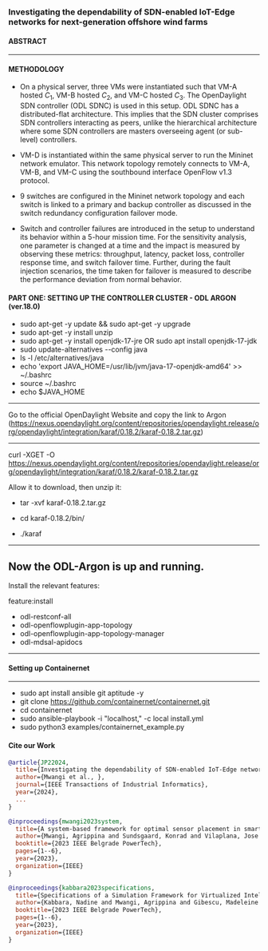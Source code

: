 

### Investigating the dependability of SDN-enabled IoT-Edge networks for next-generation offshore wind farms
#### ABSTRACT



---

#### METHODOLOGY
- On a physical server, three VMs were instantiated such that VM-A hosted $C_1$, VM-B hosted $C_2$, and VM-C hosted $C_3$. The OpenDaylight SDN controller (ODL SDNC) is used in this setup. ODL SDNC has a distributed-flat architecture. This implies that the SDN cluster comprises SDN controllers interacting as peers, unlike the hierarchical architecture where some SDN controllers are masters overseeing agent (or sub-level) controllers.
   
- VM-D is instantiated within the same physical server to run the Mininet network emulator. This network topology remotely connects to VM-A, VM-B, and VM-C using the southbound interface OpenFlow v1.3 protocol. 

- 9 switches are configured in the Mininet network topology and each switch is linked to a primary and backup controller as discussed in the switch redundancy configuration failover mode. 

- Switch and controller failures are introduced in the setup to understand its behavior within a 5-hour mission time. For the sensitivity analysis, one parameter is changed at a time and the impact is measured by observing these metrics: throughput, latency, packet loss, controller response time, and switch failover time. Further, during the fault injection scenarios, the time taken for failover is measured to describe the performance deviation from normal behavior. 


#### PART ONE: SETTING UP THE CONTROLLER CLUSTER - ODL ARGON (ver.18.0)


- sudo apt-get -y update && sudo apt-get -y upgrade
- sudo apt-get -y install unzip
- sudo apt-get -y install openjdk-17-jre OR sudo apt install openjdk-17-jdk
- sudo update-alternatives --config java
- ls -l /etc/alternatives/java
- echo 'export JAVA_HOME=/usr/lib/jvm/java-17-openjdk-amd64' >> ~/.bashrc
- source ~/.bashrc
- echo $JAVA_HOME

---
Go to the official OpenDaylight Website and copy the link to Argon (https://nexus.opendaylight.org/content/repositories/opendaylight.release/org/opendaylight/integration/karaf/0.18.2/karaf-0.18.2.tar.gz)

---

curl -XGET -O https://nexus.opendaylight.org/content/repositories/opendaylight.release/org/opendaylight/integration/karaf/0.18.2/karaf-0.18.2.tar.gz

Allow it to download, then unzip it:
 - tar -xvf karaf-0.18.2.tar.gz

- cd karaf-0.18.2/bin/
- ./karaf

---
Now the ODL-Argon is up and running. 
---

Install the relevant features: 

feature:install 
- odl-restconf-all 
- odl-openflowplugin-app-topology 
- odl-openflowplugin-app-topology-manager 
- odl-mdsal-apidocs

---
#### Setting up Containernet
---
- sudo apt install ansible git aptitude -y
- git clone https://github.com/containernet/containernet.git
- cd containernet
- sudo ansible-playbook -i "localhost," -c local install.yml
- sudo python3 examples/containernet_example.py

#### Cite our Work

```bibtex
@article{JP22024,
  title={Investigating the dependability of SDN-enabled IoT-Edge networks for next-generation offshore wind farms},
  author={Mwangi et al., },
  journal={IEEE Transactions of Industrial Informatics},
  year={2024},
  ...
}

@inproceedings{mwangi2023system,
  title={A system-based framework for optimal sensor placement in smart grids},
  author={Mwangi, Agrippina and Sundsgaard, Konrad and Vilaplana, Jose Angel Leiva and Viler{\'a}, Kaio Vin{\'\i}cius and Yang, Guangya},
  booktitle={2023 IEEE Belgrade PowerTech},
  pages={1--6},
  year={2023},
  organization={IEEE}
}

@inproceedings{kabbara2023specifications,
  title={Specifications of a Simulation Framework for Virtualized Intelligent Electronic Devices in Smart Grids Covering Networking and Security Requirements},
  author={Kabbara, Nadine and Mwangi, Agrippina and Gibescu, Madeleine and Abedi, Ali and Stefanov, Alexandru and Palensky, Peter},
  booktitle={2023 IEEE Belgrade PowerTech},
  pages={1--6},
  year={2023},
  organization={IEEE}
}

